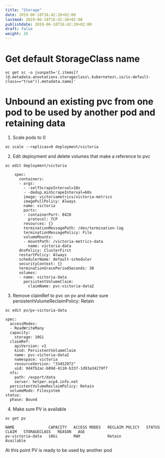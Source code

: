 ```yaml
---
title: "Storage"
date: 2019-06-18T16:42:20+02:00
lastmod: 2019-06-18T16:42:20+02:00
publishdate: 2019-06-18T16:42:20+02:00
draft: false
weight: 26
---
```


# Get default StorageClass name

```
oc get sc -o jsonpath='{.items[?(@.metadata.annotations.storageclass\.kubernetes\.io/is-default-class=="true")].metadata.name}'
```

# Unbound an existing pvc from one pod to be used by another pod and retaining data

1. Scale pods to 0

```
oc scale --replicas=0 deployment/victoria
```

2. Edit deployment and delete volumes that make a reference to pvc

```
oc edit deployment/victoria

    spec:
      containers:
      - args:
        - -selfScrapeInterval=10s
        - -dedup.minScrapeInterval=60s
        image: victoriametrics/victoria-metrics
        imagePullPolicy: Always
        name: victoria
        ports:
        - containerPort: 8428
          protocol: TCP
        resources: {}
        terminationMessagePath: /dev/termination-log
        terminationMessagePolicy: File
        volumeMounts:
        - mountPath: /victoria-metrics-data
          name: victoria-data
      dnsPolicy: ClusterFirst
      restartPolicy: Always
      schedulerName: default-scheduler
      securityContext: {}
      terminationGracePeriodSeconds: 30
      volumes:
      - name: victoria-data
        persistentVolumeClaim:
          claimName: pvc-victoria-data2
```

3. Remove claimRef to pvc on pv and make sure persistentVolumeReclaimPolicy: Retain

```
oc edit pv/pv-victoria-data

spec:
  accessModes:
  - ReadWriteMany
  capacity:
    storage: 10Gi
  claimRef:
    apiVersion: v1
    kind: PersistentVolumeClaim
    name: pvc-victoria-data2
    namespace: victoria
    resourceVersion: "33452972"
    uid: 9d4fb2ac-b09d-4110-b337-1d93a34279f7
  nfs:
    path: /export/data
    server: helper.ocp4.info.net
  persistentVolumeReclaimPolicy: Retain
  volumeMode: Filesystem
status:
  phase: Bound
```

4. Make sure PV is available

```
oc get pv

NAME               CAPACITY   ACCESS MODES   RECLAIM POLICY   STATUS      CLAIM   STORAGECLASS   REASON   AGE
pv-victoria-data   10Gi       RWX            Retain           Available  
```
At this point PV is ready to be used by another pod

